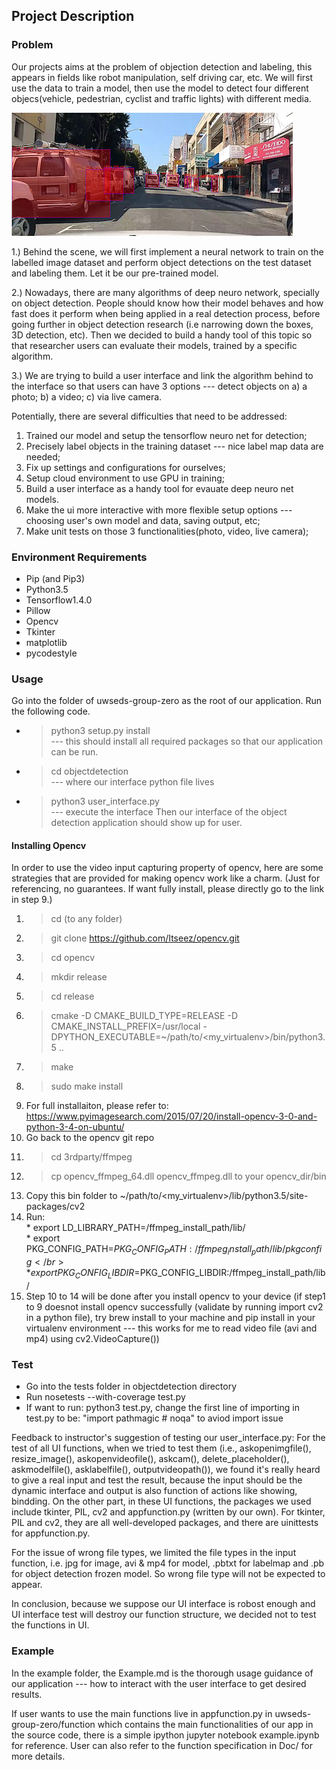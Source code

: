 ## Project Description

### Problem

Our projects aims at the problem of objection detection and labeling, this appears in fields like robot manipulation, self driving car, etc. We will first use the data to train a model, then use the model to detect four different objecs(vehicle, pedestrian, cyclist and traffic lights) with different media.

![](/1.png)

1.) Behind the scene, we will first implement a neural network to train on the labelled image dataset and perform object detections on the test dataset and labeling them. Let it be our pre-trained model.

2.) Nowadays, there are many algorithms of deep neuro network, specially on object detection. People should know how their model behaves and how fast does it perform when being applied in a real detection process, before going further in object detection research (i.e narrowing down the boxes, 3D detection, etc). Then we decided to build a handy tool of this topic so that researcher users can evaluate their models, trained by a specific algorithm.

3.) We are trying to build a user interface and link the algorithm behind to the interface so that users can have 3 options --- detect objects on a) a photo; b) a video; c) via live camera.

Potentially, there are several difficulties that need to be addressed:
1. Trained our model and setup the tensorflow neuro net for detection;
2. Precisely label objects in the training dataset --- nice label map data are needed;
3. Fix up settings and configurations for ourselves;
4. Setup cloud environment to use GPU in training;
4. Build a user interface as a handy tool for evauate deep neuro net models.
5. Make the ui more interactive with more flexible setup options --- choosing user's own model and data, saving output, etc;
6. Make unit tests on those 3 functionalities(photo, video, live camera);

### Environment Requirements
* Pip (and Pip3)
* Python3.5
* Tensorflow1.4.0
* Pillow
* Opencv
* Tkinter
* matplotlib
* pycodestyle

### Usage ###
Go into the folder of uwseds-group-zero as the root of our application. Run the following code.
* > python3 setup.py install </br>
--- this should install all required packages so that our application can be run.
* > cd objectdetection </br>
--- where our interface python file lives
* > python3 user_interface.py </br>
--- execute the interface
Then our interface of the object detection application should show up for user.

#### Installing Opencv ####
In order to use the video input capturing property of opencv, here are some strategies that are provided for making opencv work like a charm.
(Just for referencing, no guarantees. If want fully install, please directly go to the link in step 9.)
1. > cd (to any folder)
2. > git clone https://github.com/Itseez/opencv.git
3. > cd opencv
4. > mkdir release
5. > cd release
6. > cmake -D CMAKE_BUILD_TYPE=RELEASE -D CMAKE_INSTALL_PREFIX=/usr/local -DPYTHON_EXECUTABLE=~/path/to/<my_virtualenv>/bin/python3.5 ..
7. > make
8. > sudo make install
9. For full installaiton, please refer to: https://www.pyimagesearch.com/2015/07/20/install-opencv-3-0-and-python-3-4-on-ubuntu/
10. Go back to the opencv git repo
11. > cd 3rdparty/ffmpeg
12. > cp opencv_ffmpeg_64.dll opencv_ffmpeg.dll to your opencv_dir/bin
13. Copy this bin folder to ~/path/to/<my_virtualenv>/lib/python3.5/site-packages/cv2
14. Run: </br>
		 * export LD_LIBRARY_PATH=/ffmpeg_install_path/lib/ </br>
		 * export PKG_CONFIG_PATH=$PKG_CONFIG_PATH:/ffmpeg_install_path/lib/pkgconfig </br>
		 * export PKG_CONFIG_LIBDIR=$PKG_CONFIG_LIBDIR:/ffmpeg_install_path/lib/ </br>
15. Step 10 to 14 will be done after you install opencv to your device (if step1 to 9 doesnot install opencv successfully (validate by running import cv2 in a python file), try brew install to your machine and pip install in your virtualenv environment --- this works for me to read video file (avi and mp4) using cv2.VideoCapture())

### Test ###
* Go into the tests folder in objectdetection directory
* Run nosetests --with-coverage test.py
* If want to run: python3 test.py, change the first line of importing in test.py to be: "import pathmagic  # noqa" to aviod import issue

Feedback to instructor's suggestion of testing our user_interface.py: 
For the test of all UI functions, when we tried to test them (i.e., askopenimgfile(), resize_image(), askopenvideofile(), askcam(), delete_placeholder(), askmodelfile(), asklabelfile(), outputvideopath()), we found it's really heard to give a real input and test the result, because the input should be the dynamic interface and output is also function of actions like showing, bindding. On the other part, in these UI functions, the packages we used include tkinter, PIL, cv2 and appfunction.py (written by our own). For tkinter, PIL and cv2, they are all well-developed packages, and there are uinittests for appfunction.py. 

For the issue of wrong file types, we limited the file types in the input function, i.e. jpg for image, avi & mp4 for model, .pbtxt for labelmap and .pb for object detection frozen model. So wrong file type will not be expected to appear.

In conclusion, because we suppose our UI interface is robost enough and UI interface test will destroy our function structure, we decided not to test the functions in UI.


### Example ###
In the example folder, the Example.md is the thorough usage guidance of our application --- how to interact with the user interface to get desired results.

If user wants to use the main functions live in appfunction.py in uwseds-group-zero/function which contains the main functionalities of our app in the source code, there is a simple ipython jupyter notebook example.ipynb for reference.
User can also refer to the function specification in Doc/ for more details.
